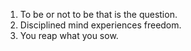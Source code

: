 1. To be or not to be that is the question.
2. Disciplined mind experiences freedom.
3. You reap what you sow.
